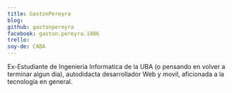 ```yaml
---
title: GastonPereyra
blog:
github: gastonpereyra
facebook: gaston.pereyra.1806
trello:
soy-de: CABA
---
```

Ex-Estudiante de Ingenieria Informatica de la UBA (o pensando en volver a terminar algun dia), autodidacta desarrollador Web y movil, aficionada a la tecnología en general.
